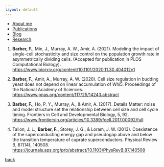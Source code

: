 ```yaml
---
layout: default
---
```


- [About me](./about-me.html)
- [Publications](./publications.html)
- [Blog](./blog.html)
- [Research](./research.html)

1. **Barber, F.**, Min, J., Murray, A. W., Amir, A. (2021). Modeling the impact of single-cell stochasticity and size control on the population growth rate in asymmetrically dividing cells. (Accepted for publication in PLOS Computational Biology). <https://www.biorxiv.org/content/10.1101/2020.11.30.404012v1>

2. **Barber, F.**, Amir, A., Murray, A. W. (2020). Cell size regulation in budding yeast does not depend on linear accumulation of Whi5. Proceedings of the National Academy of Sciences. <https://www.pnas.org/content/117/25/14243.abstract>

3. **Barber, F.**, Ho, P. Y., Murray, A., & Amir, A. (2017). Details Matter: noise and model structure set the relationship between cell size and cell cycle timing. Frontiers in Cell and Developmental Biology, 5, 92. <https://www.frontiersin.org/articles/10.3389/fcell.2017.00092/full>

4. Tallon, J. L., **Barber, F.**, Storey, J. G., & Loram, J. W. (2013). Coexistence of the superconducting energy gap and pseudogap above and below the transition temperature of cuprate superconductors. Physical Review B, 87(14), 140508. <https://journals.aps.org/prb/abstract/10.1103/PhysRevB.87.140508>

[back](./)
